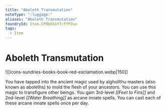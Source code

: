 ```yaml
---
title: "Aboleth Transmutation"
noteType: ":luggage:"
aliases: "Aboleth Transmutation"
foundryId: Item.CP0bH1GY7cffPZau
tags:
  - Item
---
```


# Aboleth Transmutation
![[icons-sundries-books-book-red-exclamation.webp|150]]

You have tapped into the ancient magic used by alghollthu masters (also known as aboleths) to mold the flesh of your ancestors. You can use this magic to transfigure other beings. You gain 3rd-level _[[Feet to Fins]]_ and 2nd-level _[[Water Breathing]]_ as arcane innate spells. You can cast each of these arcane innate spells once per day.
